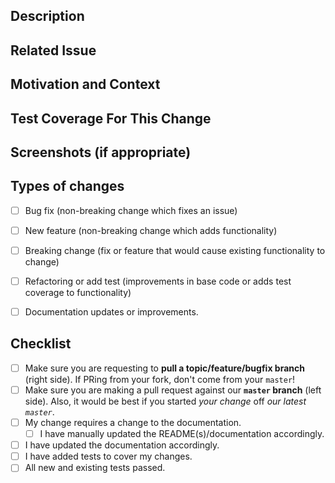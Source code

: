 ## Description
<!-- Describe your changes in detail -->

## Related Issue
<!-- This project only accepts pull requests related to open issues -->
<!-- If suggesting a new feature or change, please discuss it in an issue first -->
<!-- If fixing a bug, there should be an issue describing it with steps to reproduce -->
<!-- Please link to the issue here -->

## Motivation and Context
<!-- Why is this change required? What problem does it solve? -->

## Test Coverage For This Change
<!-- Please describe in detail how you tested your changes -->
<!-- Include details of your testing environment, and the tests you ran to see how your change affects other areas of
the code, etc. -->

## Screenshots (if appropriate)

## Types of changes
<!-- What types of changes does your code introduce? Put an `x` in all the boxes that apply: -->
- [ ] Bug fix (non-breaking change which fixes an issue)
- [ ] New feature (non-breaking change which adds functionality)
- [ ] Breaking change (fix or feature that would cause existing functionality to change)
- [ ] Refactoring or add test (improvements in base code or adds test coverage to functionality)
- [ ] Documentation updates or improvements.


## Checklist
<!-- Go over all the following points, and put an `x` in all the boxes that apply -->
<!-- If you're unsure about any of these, don't hesitate to ask; we're here to help! -->
- [ ] Make sure you are requesting to **pull a topic/feature/bugfix branch** (right side). If PRing from your fork, don't come from your `master`!
- [ ] Make sure you are making a pull request against our **`master` branch** (left side). Also, it would be best if you started *your change* off *our latest `master`*.
- [ ] My change requires a change to the documentation.
     - [ ] I have manually updated the README(s)/documentation accordingly.
- [ ] I have updated the documentation accordingly.
- [ ] I have added tests to cover my changes.
- [ ] All new and existing tests passed.